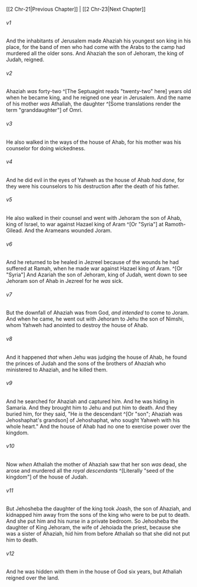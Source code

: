 ﻿---
aliases:
  - 2 Chronicles 22
---

[[2 Chr-21|Previous Chapter]] | [[2 Chr-23|Next Chapter]]

###### v1
And the inhabitants of Jerusalem made Ahaziah his youngest son king in his place, for the band of men who had come with the Arabs to the camp had murdered all the older sons. And Ahaziah the son of Jehoram, the king of Judah, reigned.

###### v2
Ahaziah _was_ forty-two ^[The Septuagint reads "twenty-two" here] years old when he became king, and he reigned one year in Jerusalem. And the name of his mother _was_ Athaliah, the daughter ^[Some translations render the term "granddaughter"] of Omri.

###### v3
He also walked in the ways of the house of Ahab, for his mother was his counselor for doing wickedness.

###### v4
And he did evil in the eyes of Yahweh as the house of Ahab _had done_, for they were his counselors to his destruction after the death of his father.

###### v5
He also walked in their counsel and went with Jehoram the son of Ahab, king of Israel, to war against Hazael king of Aram ^[Or "Syria"] at Ramoth-Gilead. And the Arameans wounded Joram.

###### v6
And he returned to be healed in Jezreel because of the wounds he had suffered at Ramah, when he made war against Hazael king of Aram. ^[Or "Syria"] And Azariah the son of Jehoram, king of Judah, went down to see Jehoram son of Ahab in Jezreel for he _was_ sick.

###### v7
But the downfall of Ahaziah was from God, _and intended_ to come to Joram. And when he came, he went out with Jehoram to Jehu the son of Nimshi, whom Yahweh had anointed to destroy the house of Ahab.

###### v8
And it happened _that_ when Jehu was judging the house of Ahab, he found the princes of Judah and the sons of the brothers of Ahaziah who ministered to Ahaziah, and he killed them.

###### v9
And he searched for Ahaziah and captured him. And he was hiding in Samaria. And they brought him to Jehu and put him to death. And they buried him, for they said, "He _is_ the descendant ^[Or "son"; Ahaziah was Jehoshaphat's grandson] of Jehoshaphat, who sought Yahweh with his whole heart." And the house of Ahab had no one to exercise power over the kingdom.

###### v10
Now _when_ Athaliah the mother of Ahaziah saw that her son _was_ dead, she arose and murdered all the _royal descendants_ ^[Literally "seed of the kingdom"] of the house of Judah.

###### v11
But Jehosheba the daughter of the king took Joash, the son of Ahaziah, and kidnapped him away from the sons of the king who were to be put to death. And she put him and his nurse in a private bedroom. So Jehosheba the daughter of King Jehoram, the wife of Jehoiada the priest, because she was a sister of Ahaziah, hid him from before Athaliah so that she did not put him to death.

###### v12
And he was hidden with them in the house of God six years, but Athaliah reigned over the land.